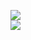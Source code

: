 [![](https://img.shields.io/badge/Made%20With-Github%20Spray-lightgrey.svg?style=for-the-badge&logo=github)](https://github.com/Annihil/github-spray#1760)  
[![](https://i.imgur.com/2DrTn0Z.gif)](https://github.com/Annihil/github-spray)
